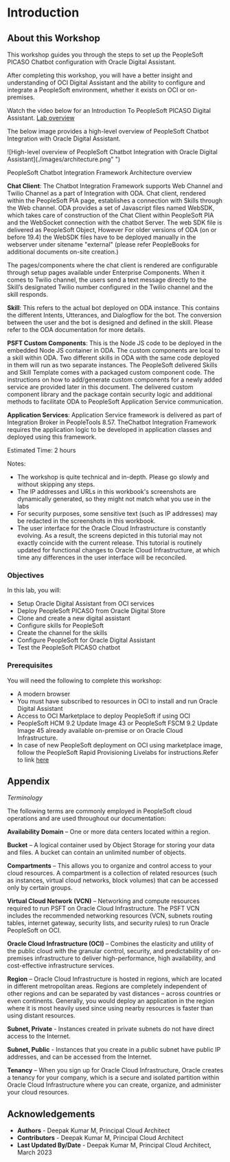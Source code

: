 # Introduction

## About this Workshop

This workshop guides you through the steps to set up the PeopleSoft PICASO Chatbot configuration with Oracle Digital Assistant.

After completing this workshop, you will have a better insight and understanding of OCI Digital Assistant and the ability to configure and integrate a PeopleSoft environment, whether it exists on OCI or on-premises.

Watch the video below for an Introduction To PeopleSoft PICASO Digital Assistant.
[Lab overview](youtube:HCF482DDcrM)

The below image provides a high-level overview of PeopleSoft Chatbot Integration with Oracle Digital Assistant.

   ![High-level overview of PeopleSoft Chatbot Integration with Oracle Digital Assistant](./images/architecture.png" ")

PeopleSoft Chatbot Integration Framework Architecture overview

**Chat Client**: The Chatbot Integration Framework supports Web Channel and Twilio Channel as a part of Integration with ODA. Chat client, rendered within the PeopleSoft PIA page, establishes a connection with Skills through the Web channel. ODA provides a set of Javascript files named WebSDK, which takes care of  construction of the Chat Client within PeopleSoft PIA and the WebSocket connection with the chatbot Server. The web SDK file is delivered as PeopleSoft Object, However For older versions of ODA (on or before 19.4) the WebSDK files have to be deployed manually in the webserver under sitename "external" (please refer PeopleBooks for additional documents on-site creation.)

The pages/components where the chat client is rendered are configurable through setup pages available under Enterprise Components.
When it comes to Twilio channel, the users send a text message directly to the Skill’s designated Twilio number configured in the Twilio channel and the skill responds.

**Skill**: This refers to the actual bot deployed on ODA instance. This contains the different Intents, Utterances, and Dialogflow for the bot. The conversion between the user and the bot is designed and defined in the skill. Please refer to the ODA documentation for more details.

**PSFT Custom Components**: This is the Node JS code to be deployed in the embedded Node JS container in ODA. The custom components are local to a skill within ODA. Two different skills in ODA with the same code deployed in them will run as two separate instances. The PeopleSoft delivered Skills and Skill Template comes with a packaged custom component code. The instructions on how to add/generate custom components for a newly added service are provided later in this document. The delivered custom component library and the package contain security logic and additional methods to facilitate ODA to PeopleSoft Application Service communication.

**Application Services**: Application Service framework is delivered as part of Integration Broker in PeopleTools 8.57. TheChatbot Integration Framework requires the application logic to be developed in application classes and deployed using this framework.

Estimated Time: 2 hours

Notes:

* The workshop is quite technical and in-depth. Please go slowly and without skipping any steps.
*  The IP addresses and URLs in this workbook's screenshots are dynamically generated, so they might not match what you use in the labs
* For security purposes, some sensitive text (such as IP addresses) may be redacted in the screenshots in this workbook.
* The user interface for the Oracle Cloud Infrastructure is constantly evolving. As a result, the screens depicted in this tutorial may not exactly coincide with the current release. This tutorial is routinely updated for functional changes to Oracle Cloud Infrastructure, at which time any differences in the user interface will be reconciled.




### Objectives

In this lab, you will:

* Setup Oracle Digital Assistant from OCI services
* Deploy PeopleSoft PICASO from Oracle Digital Store
* Clone and create a new digital assistant
* Configure skills for PeopleSoft
* Create the channel for the skills
* Configure PeopleSoft for Oracle Digital Assistant
* Test the PeopleSoft PICASO chatbot


### Prerequisites

You will need the following to complete this workshop:

* A modern browser
* You must have subscribed to resources in OCI to install and run Oracle Digital Assistant 
* Access to OCI Marketplace to deploy PeopleSoft if using OCI
* PeopleSoft HCM 9.2 Update Image 43 or PeopleSoft FSCM 9.2 Update Image 45 already available on-premise or on Oracle Cloud Infrastructure.
* In case of new PeopleSoft deployment on OCI using marketplace image, follow the PeopleSoft Rapid Provisioning Livelabs for instructions.Refer to link [here](https://apexapps.oracle.com/pls/apex/r/dbpm/livelabs/view-workshop?wid=3208) 

## Appendix

*Terminology*

The following terms are commonly employed in PeopleSoft cloud operations and are used throughout our documentation:

**Availability Domain** – One or more data centers located within a region.

**Bucket** – A logical container used by Object Storage for storing your data and files. A bucket can contain an unlimited number of objects.

**Compartments** – This allows you to organize and control access to your cloud resources. A compartment is a collection of related resources (such as instances, virtual cloud networks, block volumes) that can be accessed only by certain groups.

**Virtual Cloud Network (VCN)** – Networking and compute resources required to run PSFT on Oracle Cloud Infrastructure. The PSFT VCN includes the recommended networking resources (VCN, subnets routing tables, internet gateway, security lists, and security rules) to run Oracle PeopleSoft on OCI.

**Oracle Cloud Infrastructure (OCI)** – Combines the elasticity and utility of the public cloud with the granular control, security, and predictability of on-premises infrastructure to deliver high-performance, high availability, and cost-effective infrastructure services.

**Region** – Oracle Cloud Infrastructure is hosted in regions, which are located in different metropolitan areas. Regions are completely independent of other regions and can be separated by vast distances – across countries or even continents. Generally, you would deploy an application in the region where it is most heavily used since using nearby resources is faster than using distant resources.

**Subnet, Private** - Instances created in private subnets do not have direct access to the Internet. 

**Subnet, Public** - Instances that you create in a public subnet have public IP addresses, and can be accessed from the Internet.

**Tenancy** – When you sign up for Oracle Cloud Infrastructure, Oracle creates a tenancy for your company, which is a secure and isolated partition within Oracle Cloud Infrastructure where you can create, organize, and administer your cloud resources.

## Acknowledgements
* **Authors** - Deepak Kumar M, Principal Cloud Architect
* **Contributors** - Deepak Kumar M, Principal Cloud Architect
* **Last Updated By/Date** - Deepak Kumar M, Principal Cloud Architect, March 2023

